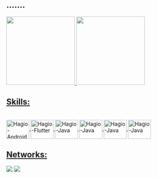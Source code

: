 ## .......
<div align="left">
  <a href="https://github.com/ThiagoHagio">
  <img height="180em" src="https://github-readme-stats.vercel.app/api?username=ThiagoHagio&show_icons=true&theme=cobalt&include_all_commits=true&count_private=true"/>
  <img height="180em" src="https://github-readme-stats.vercel.app/api/top-langs/?username=ThiagoHagio&layout=compact&langs_count=7&theme=cobalt"/> 
</div>

## Skills:   
<div style="display: inline_block"><br>
  <img align="center" alt="Hagio-Android" height="50" width="60" src="https://cdn.jsdelivr.net/gh/devicons/devicon/icons/android/android-plain-wordmark.svg">
  <img align="center" alt="Hagio-Flutter" height="50" width="60" src="https://cdn.jsdelivr.net/gh/devicons/devicon/icons/flutter/flutter-original.svg">
  <img align="center" alt="Hagio-Java" height="50" width="60" src="https://cdn.jsdelivr.net/gh/devicons/devicon/icons/java/java-plain.svg">
  <img align="center" alt="Hagio-Java" height="50" width="60" src="https://cdn.jsdelivr.net/gh/devicons/devicon/icons/groovy/groovy-original.svg">
  <img align="center" alt="Hagio-Java" height="50" width="60" src="https://cdn.jsdelivr.net/gh/devicons/devicon/icons/oracle/oracle-original.svg">
  <img align="center" alt="Hagio-Java" height="50" width="60" src="https://cdn.jsdelivr.net/gh/devicons/devicon/icons/gradle/gradle-plain.svg">
  
</div>

## Networks: 
<div> 
  <a href="https://instagram.com/ThiagoHagio" target="_blank"><img src="https://img.shields.io/badge/-Instagram-%23E4405F?style=for-the-badge&logo=instagram&logoColor=white" target="_blank"></a>
  <a href="https://www.linkedin.com/in/ThiagoHagio/" target="_blank"><img src="https://img.shields.io/badge/-LinkedIn-%230077B5?style=for-the-badge&logo=linkedin&logoColor=white" target="_blank"></a> 
 
</div>

